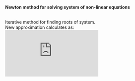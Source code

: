 <b>Newton method for solving system of non-linear equations</b>

<br>Iterative method for finding roots of system. 
<br>New approximation calculates as:
<br><code>![Root formula: xk = xk-1-F(xk-1)*J^-1](http://www.sciweavers.org/tex2img.php?eq=%20x_%7Bk%7D%20%3D%20%20x_%7Bk-1%7D-F%28x_%7Bk-1%7D%29%2AJ%5E%7B-1%7D%20&bc=White&fc=Black&im=ps&fs=12&ff=arev&edit=0)</code>